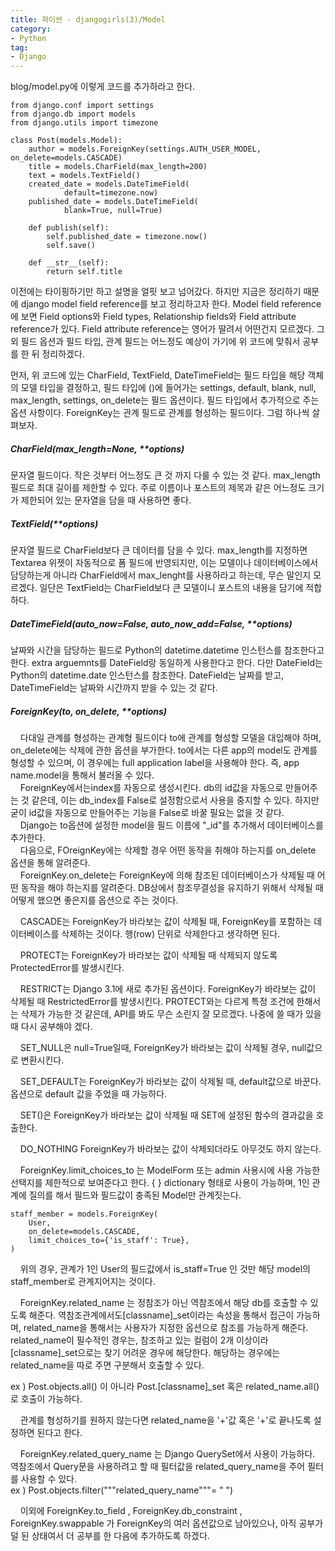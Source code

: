 ```yaml
---
title: 파이썬 - djangogirls(3)/Model
category:
- Python
tag:
- Django
---
```


blog/model.py에 이렇게 코드를 추가하라고 한다.


    from django.conf import settings
    from django.db import models
    from django.utils import timezone

    class Post(models.Model):
        author = models.ForeignKey(settings.AUTH_USER_MODEL, on_delete=models.CASCADE)
        title = models.CharField(max_length=200)
        text = models.TextField()
        created_date = models.DateTimeField(
                default=timezone.now)
        published_date = models.DateTimeField(
                blank=True, null=True)

        def publish(self):
            self.published_date = timezone.now()
            self.save()

        def __str__(self):
            return self.title

이전에는 타이핑하기만 하고 설명을 얼핏 보고 넘어갔다. 하지만 지금은 정리하기 때문에 django model field reference를 보고 정리하고자 한다.
Model field reference에 보면 Field options와 Field types, Relationship fields와 Field attribute reference가 있다. Field attribute reference는 영어가 딸려서 어떤건지 모르겠다. 그 외 필드 옵션과 필드 타입, 관계 필드는 어느정도 예상이 가기에 위 코드에 맞춰서 공부를 한 뒤 정리하겠다.

먼저, 위 코드에 있는 CharField, TextField, DateTimeField는 필드 타입을 해당 객체의 모델 타입을 결정하고, 필드 타입에 ()에 들어가는 settings, default, blank, null, max_length, settings, on_delete는 필드 옵션이다. 필드 타입에서 추가적으로 주는 옵션 사항이다.
ForeignKey는 관계 필드로 관계를 형성하는 필드이다. 그럼 하나씩 살펴보자.

##### CharField(max_length=None, **options)
문자열 필드이다. 작은 것부터 어느정도 큰 것 까지 다룰 수 있는 것 같다. max_length 필드로 최대 길이를 제한할 수 있다. 주로 이름이나 포스트의 제목과 같은 어느정도 크기가 제한되어 있는 문자열을 담을 때 사용하면 좋다.

##### TextField(**options)
문자열 필드로 CharField보다 큰 데이터를 담을 수 있다. max_length를 지정하면 Textarea 위젯이 자동적으로 폼 필드에 반영되지만, 이는 모델이나 데이터베이스에서 담당하는게 아니라 CharField에서 max_lenght를 사용하라고 하는데, 무슨 말인지 모르겠다. 일단은 TextField는 CharField보다 큰 모델이니 포스트의 내용을 담기에 적합하다.

##### DateTimeField(auto_now=False, auto_now_add=False, **options)
날짜와 시간을 담당하는 필드로 Python의 datetime.datetime 인스턴스를 참조한다고 한다. extra arguemnts를 DateField랑 동일하게 사용한다고 한다. 다만 DateField는 Python의 datetime.date 인스턴스를 참조한다. DateField는 날짜를 받고, DateTimeField는 날짜와 시간까지 받을 수 있는 것 같다.

##### ForeignKey(to, on_delete, **options)
&nbsp;&nbsp;&nbsp;&nbsp;다대일 관계를 형성하는 관계형 필드이다 to에 관계를 형성할 모델을 대입해야 하며, on_delete에는 삭제에 관한 옵션을 부가한다. to에서는 다른 app의 model도 관계를 형성할 수 있으며, 이 경우에는 full application label을 사용해야 한다. 즉, app name.model을 통해서 불러올 수 있다.   
&nbsp;&nbsp;&nbsp;&nbsp;ForeignKey에서는index를 자동으로 생성시킨다. db의 id값을 자동으로 만들어주는 것 같은데, 이는 db_index를 False로 설정함으로서 사용을 중지할 수 있다. 하지만 굳이 id값을 자동으로 만들어주는 기능을 False로 바꿀 필요는 없을 것 같다.   
&nbsp;&nbsp;&nbsp;&nbsp;Django는 to옵션에 설정한 model을 필드 이름에 "_id"를 추가해서 데이터베이스를 추가한다.   
&nbsp;&nbsp;&nbsp;&nbsp;다음으로, FOreignKey에는 삭제할 경우 어떤 동작을 취해야 하는지를 on_delete 옵션을 통해 알려준다.   
&nbsp;&nbsp;&nbsp;&nbsp;ForeignKey.on_delete는 ForeignKey에 의해 참조된 데이터베이스가 삭제될 때 어떤 동작을 해야 하는지를 알려준다. DB상에서 참조무결성을 유지하기 위해서 삭제될 때 어떻게 했으면 좋은지를 옵션으로 주는 것이다.

&nbsp;&nbsp;&nbsp;&nbsp;CASCADE는 ForeignKey가 바라보는 값이 삭제될 때, ForeignKey를 포함하는 데이터베이스를 삭제하는 것이다. 행(row) 단위로 삭제한다고 생각하면 된다.

&nbsp;&nbsp;&nbsp;&nbsp;PROTECT는 ForeignKey가 바라보는 값이 삭제될 때 삭제되지 않도록 ProtectedError를 발생시킨다.

&nbsp;&nbsp;&nbsp;&nbsp;RESTRICT는 Django 3.1에 새로 추가된 옵션이다. ForeignKey가 바라보는 값이 삭제될 때 RestrictedError를 발생시킨다. PROTECT와는 다르게 특정 조건에 한해서는 삭제가 가능한 것 같은데, API를 봐도 무슨 소린지 잘 모르겠다. 나중에 쓸 때가 있을 때 다시 공부해야 겠다.

&nbsp;&nbsp;&nbsp;&nbsp;SET_NULL은 null=True일때, ForeignKey가 바라보는 값이 삭제될 경우, null값으로 변환시킨다.

&nbsp;&nbsp;&nbsp;&nbsp;SET_DEFAULT는 ForeignKey가 바라보는 값이 삭제될 때, default값으로 바꾼다. 옵션으로 default 값을 주었을 때 가능하다. 

&nbsp;&nbsp;&nbsp;&nbsp;SET()은 ForeignKey가 바라보는 값이 삭제될 때 SET에 설정된 함수의 결과값을 호출한다.

&nbsp;&nbsp;&nbsp;&nbsp;DO_NOTHING ForeignKey가 바라보는 값이 삭제되더라도 아무것도 하지 않는다.

&nbsp;&nbsp;&nbsp;&nbsp;ForeignKey.limit_choices_to 는 ModelForm 또는 admin 사용시에 사용 가능한 선택지를 제한적으로 보여준다고 한다. { } dictionary 형태로 사용이 가능하며, 1인 관계에 질의를 해서 필드와 필드값이 충족된 Model만 관계짓는다.

    staff_member = models.ForeignKey(
        User,
        on_delete=models.CASCADE,
        limit_choices_to={'is_staff': True},
    )

&nbsp;&nbsp;&nbsp;&nbsp;위의 경우, 관계가 1인 User의 필드값에서 is_staff=True 인 것만 해당 model의 staff_member로 관계지어지는 것이다.

&nbsp;&nbsp;&nbsp;&nbsp;ForeignKey.related_name 는 정참조가 아닌 역참조에서 해당 db를 호출할 수 있도록 해준다. 역참조관계에서도[classname]_set이라는 속성을 통해서 접근이 가능하며, related_name을 통해서는 사용자가 지정한 옵션으로 참조를 가능하게 해준다. related_name이 필수적인 경우는, 참조하고 있는 컬럼이 2개 이상이라 [classname]_set으로는 찾기 어려운 경우에 해당한다. 해당하는 경우에는 related_name을 따로 주면 구분해서 호출할 수 있다.

ex ) Post.objects.all() 이 아니라 Post.[classname]_set 혹은 related_name.all()로 호출이 가능하다.

&nbsp;&nbsp;&nbsp;&nbsp;관계를 형성하기를 원하지 않는다면 related_name을 '+'값 혹은 '+'로 끝나도록 설정하면 된다고 한다.

&nbsp;&nbsp;&nbsp;&nbsp;ForeignKey.related_query_name 는 Django QuerySet에서 사용이 가능하다. 역참조에서 Query문을 사용하려고 할 때 필터값을 related_query_name을 주어 필터를 사용할 수 있다.   
ex ) Post.objects.filter("""related_query_name"""= " ")

&nbsp;&nbsp;&nbsp;&nbsp;이외에 ForeignKey.to_field , ForeignKey.db_constraint , ForeignKey.swappable 가 ForeignKey의 여러 옵션값으로 남아있으나, 아직 공부가 덜 된 상태여서 더 공부를 한 다음에 추가하도록 하겠다.
